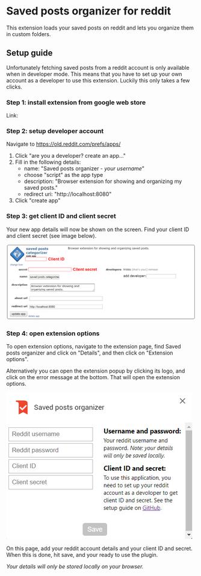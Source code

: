 # Saved posts organizer for reddit

This extension loads your saved posts on reddit and lets you organize them in custom folders.

## Setup guide

Unfortunately fetching saved posts from a reddit account is only available when in developer mode. This means that you have to set up your own account as a developer to use this extension. Luckily this only takes a few clicks.

### Step 1: install extension from google web store
Link:

### Step 2: setup developer account

Navigate to https://old.reddit.com/prefs/apps/

1. Click "are you a developer? create an app..."
2. Fill in the following details:
   - name: "Saved posts organizer - *your username*"
   - choose "script" as the app type
   - description: "Browser extension for showing and organizing my saved posts."
   - redirect uri: "http://localhost:8080"
3. Click "create app"

### Step 3: get client ID and client secret
Your new app details will now be shown on the screen.
Find your client ID and client secret (see image below).

![client ID and secret](src/images/readme/1.jpg "client ID and secret")

### Step 4: open extension options

To open extension options, navigate to the extension page, find Saved posts organizer and click on "Details", and then click on "Extension options".

Alternatively you can open the extension popup by clicking its logo, and click on the error message at the bottom. That will open the extension options. 

![options page](src/images/readme/2.jpg "options page")


On this page, add your reddit account details and your client ID and secret. When this is done, hit save, and your ready to use the plugin.

*Your details will only be stored locally on your browser.*
